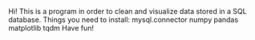 Hi! This is a program in order to clean and visualize data stored in a SQL database. Things you need to install: mysql.connector numpy pandas matplotlib tqdm Have fun!
